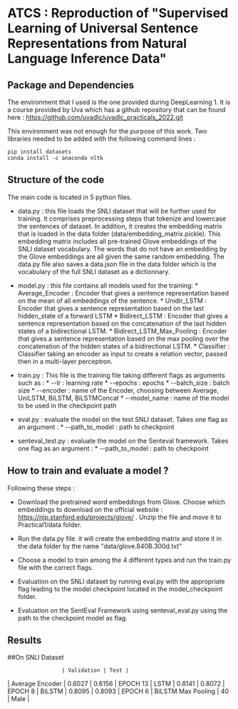 # ATCS : Reproduction of "Supervised Learning of Universal Sentence Representations from Natural Language Inference Data"

## Package and Dependencies

The environment that I used is the one provided during DeepLearning 1. It is a course provided by Uva which has a github repository that can be found here : 
https://github.com/uvadlc/uvadlc_practicals_2022.git

This environment was not enough for the purpose of this work. Two libraries needed to be added with the following command lines : 

```
pip install datasets
conda install -c anaconda nltk
```

## Structure of the code

The main code is located in 5 python files.
- data.py : this file loads the SNLI dataset that will be further used for training. It comprises preprocessing steps that tokenize and lowercase 
            the sentences of dataset. In addition, it creates the embedding matrix that is loaded in the data folder (data/embedding_matrix.pickle).
            This embedding matrix includes all pre-trained Glove embeddings of the SNLI dataset vocabulary. The words that do not have an embedding by
            the Glove embeddings are all given the same random embedding. The data.py file also saves a data.json file in the data folder which is the 
            vocabulary of the full SNLI dataset as a dictionnary. 
- model.py : this file contains all models used for the training:
            * Average_Encoder : Encoder that gives a sentence representation based on the mean of all embeddings of the sentence.
            * Unidir_LSTM : Encoder that gives a sentence representation based on the last hidden_state of a forward
            LSTM
            * Bidirect_LSTM : Encoder that gives a sentence representation based on the concatenation of the last hidden states of a bidirectional LSTM.
            * Bidirect_LSTM_Max_Pooling : Encoder that gives a sentence representation based on the max pooling over the concatenation of the hidden states of a bidirectional 
            LSTM.
            * Classifier : Classifier taking an encoder as input to create a relation vector, passed then in a multi-layer perceptron. 
- train.py : This file is the training file taking different flags as
            arguments such as : 
            * --lr : learning rate
            * --epochs : epochs
            * --batch_size : batch size
            * --encoder : name of the Encoder, choosing between Average, UniLSTM, BiLSTM, BiLSTMConcat
            * --model_name : name of the model to be used in the checkpoint path

- eval.py  : evaluate the model on the test SNLI dataset.
            Takes one flag as an argument : 
            * --path_to_model : path to checkpoint

- senteval_test.py : evaluate the model on the Senteval framework.
                     Takes one flag as an argument : 
                     * --path_to_model : path to checkpoint

## How to train and evaluate a model ?

Following these steps : 
- Download the pretrained word embeddings from Glove.
  Choose which embeddings to download on the official website : https://nlp.stanford.edu/projects/glove/ . Unzip the file and move it to Practical1/data folder.

- Run the data.py file. it will create the embedding matrix and store it in the data folder 
   by the name "data/glove.840B.300d.txt"

- Choose a model to train among the 4 different types and run the train.py file with the correct flags.

- Evaluation on the SNLI dataset by running eval.py with the appropriate flag leading to the model checkpoint
  located in the model_checkpoint folder.

- Evaluation on the SentEval Framework using senteval_eval.py using the path to the checkpoint model as flag. 

## Results

##On SNLI Dataset

                     | Validation | Test |
| Average Encoder    | 0.6027     | 0.6156 | EPOCH 13
| LSTM               | 0.8141     | 0.8072 | EPOCH 8
| BiLSTM             | 0.8095     | 0.8093 | EPOCH 6
| BiLSTM Max Pooling | 40         | Male   |
